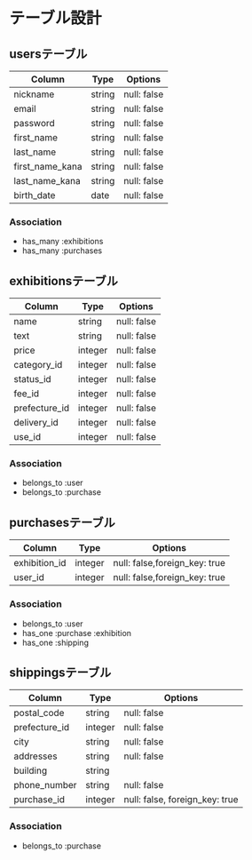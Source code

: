 # テーブル設計

## usersテーブル

| Column          | Type   | Options     |
| --------        | ------ | ----------- |
| nickname        | string | null: false |
| email           | string | null: false |
| password        | string | null: false |
| first_name      | string | null: false |
| last_name       | string | null: false |
| first_name_kana | string | null: false |
| last_name_kana  | string | null: false |
| birth_date      | date   | null: false |

### Association
- has_many :exhibitions
- has_many :purchases

## exhibitionsテーブル

| Column        | Type    | Options     |
| --------      | ------  | ----------- |
| name          | string  | null: false |
| text          | string  | null: false |
| price         | integer | null: false |
| category_id   | integer | null: false |
| status_id     | integer | null: false |
| fee_id        | integer | null: false |
| prefecture_id | integer | null: false |
| delivery_id   | integer | null: false |
| use_id        | integer | null: false |

### Association
- belongs_to :user
- belongs_to :purchase

## purchasesテーブル

| Column         | Type   | Options     |
| --------       | ------ | ----------- |
|  exhibition_id | integer | null: false,foreign_key: true |
|  user_id       | integer | null: false,foreign_key: true |

### Association
- belongs_to :user
- has_one :purchase :exhibition
- has_one :shipping


## shippingsテーブル

| Column        | Type    | Options     |
| --------      | ------  | ----------- |
| postal_code   | string  | null: false |
| prefecture_id | integer | null: false |
| city          | string  | null: false |
| addresses     | string  | null: false |
| building      | string  |             |
| phone_number  | string  | null: false |
| purchase_id   | integer | null: false, foreign_key: true  |

### Association
- belongs_to :purchase

